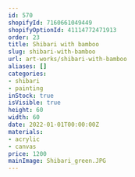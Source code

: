 ```yaml
---
id: 570
shopifyId: 7160661049449
shopifyOptionId: 41114772471913
order: 23
title: Shibari with bamboo
slug: shibari-with-bamboo
url: art-works/shibari-with-bamboo
aliases: []
categories:
- shibari
- painting
inStock: true
isVisible: true
height: 60
width: 60
date: 2022-01-01T00:00:00Z
materials:
- acrylic
- canvas
price: 1200
mainImage: Shibari_green.JPG
---
```

